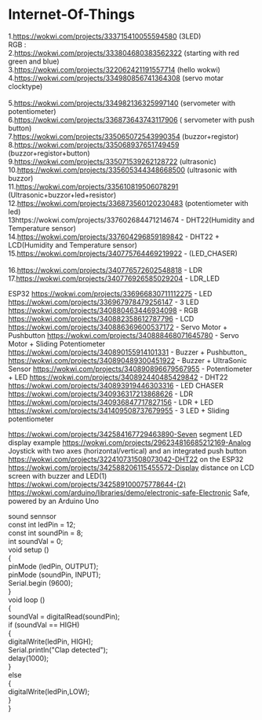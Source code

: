 # Internet-Of-Things
1.https://wokwi.com/projects/333715410055594580  (3LED)<br>
RGB :<br>
2.https://wokwi.com/projects/333804680383562322  (starting with red green and blue)<br>
3.https://wokwi.com/projects/322062421191557714  (hello wokwi)<br>
4.https://wokwi.com/projects/334980856741364308  (servo motar clocktype)<br>  
5.https://wokwi.com/projects/334982136325997140  (servometer with potentiometer)<br>
6.https://wokwi.com/projects/336873643743117906   ( servometer with push button)<br>
7.https://wokwi.com/projects/335065072543990354  (buzzor+registor)<br>
8.https://wokwi.com/projects/335068937651749459  (buzzor+registor+button)<br>
9.https://wokwi.com/projects/335071539262128722  (ultrasonic)<br>
10.https://wokwi.com/projects/335605344348668500  (ultrasonic with buzzor)<br>
11.https://wokwi.com/projects/335610819506078291   (Ultrasonic+buzzor+led+resistor)<br>
12.https://wokwi.com/projects/336873560120230483  (potentiometer with led)<br>
13https://wokwi.com/projects/337602684471214674 - DHT22(Humidity and Temperature sensor)<br>
14.https://wokwi.com/projects/337604296859189842 - DHT22 + LCD(Humidity and Temperature sensor)<br>
15.https://wokwi.com/projects/340775764469219922 - (LED_CHASER)<br><br>
16.https://wokwi.com/projects/340776572602548818 - LDR<br>
17.https://wokwi.com/projects/340776926585029204 - LDR_LED<br> 
      



ESP32
https://wokwi.com/projects/336966830711112275 - LED
https://wokwi.com/projects/336967978479256147 - 3 LED
https://wokwi.com/projects/340880463446934098 - RGB
https://wokwi.com/projects/340882358612787796 - LCD
https://wokwi.com/projects/340886369600537172 - Servo Motor + Pushbutton
https://wokwi.com/projects/340888468071645780 - Servo Motor + Sliding Potentiometer
https://wokwi.com/projects/340890155914101331 - Buzzer + Pushbutton_
https://wokwi.com/projects/340890489300451922 - Buzzer + UltraSonic Sensor
https://wokwi.com/projects/340890896679567955 - Potentiometer + LED
https://wokwi.com/projects/340892440485429842 - DHT22
https://wokwi.com/projects/340893919446303316 - LED CHASER
https://wokwi.com/projects/340936317213868626 - LDR
https://wokwi.com/projects/340936847717827156 - LDR + LED
https://wokwi.com/projects/341409508737679955 - 3 LED + Sliding potentiometer



https://wokwi.com/projects/342584167729463890-Seven segment LED display example
https://wokwi.com/projects/296234816685212169-Analog Joystick with two axes (horizontal/vertical) and an integrated push button
https://wokwi.com/projects/322410731508073042-DHT22 on the ESP32 
https://wokwi.com/projects/342588206115455572-Display distance on LCD screen with buzzer and LED(1)
https://wokwi.com/projects/342589100075778644-(2)
https://wokwi.com/arduino/libraries/demo/electronic-safe-Electronic Safe, powered by an Arduino Uno

sound sennsor<br>
 const int ledPin = 12;<br>
const int soundPin = 8;<br>
int soundVal = 0;<br>
void setup ()<br>
{<br>
  pinMode (ledPin, OUTPUT);<br>
  pinMode (soundPin, INPUT);<br>
  Serial.begin (9600);<br>
}<br>
 void loop ()<br>
{<br>
  soundVal = digitalRead(soundPin);<br>
  if (soundVal == HIGH)<br>
  {<br>
    digitalWrite(ledPin, HIGH);<br>
    Serial.println("Clap detected");<br>
    delay(1000);<br>
  }<br>
  else<br>
  {<br>
    digitalWrite(ledPin,LOW);<br>
      }<br>
 }  <br>    

